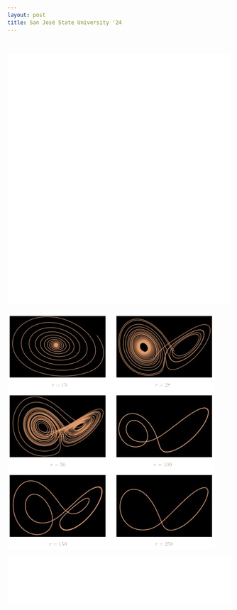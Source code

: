 ```yaml
---
layout: post
title: San José State University '24
---
```

<br>

![Lorenz system intro](lorenz-1.png)

![plots](lorenz.png)
<br>

![Lorenz system outro](lorenz-2.png)
